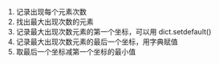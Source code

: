 1. 记录出现每个元素次数
2. 找出最大出现次数的元素
3. 记录最大出现次数元素的第一个坐标，可以用 dict.setdefault()
4. 记录最大出现次数元素的最后一个坐标，用字典赋值
5. 取最后一个坐标减第一个坐标的最小值



